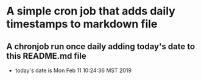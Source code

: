 A simple cron job that adds daily timestamps to markdown file
============================================================
## A chronjob run once daily adding today's date to this README.md file
* today's date is Mon Feb 11 10:24:36 MST 2019
